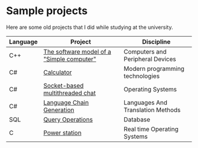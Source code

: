 # Sample projects
Here are some old projects that I did while studying at the university.

| Language | Project | Discipline | 
-----------|------------|---------|
| C++ |	[The software model of a "Simple computer"][1] | Computers and Peripheral Devices
| C#  |	[Calculator][2] | Modern programming technologies
| C#  |	[Socket-based multithreaded chat][3] | Operating Systems
| C#  |	[Language Chain Generation][4] | Languages And Translation Methods
| SQL |	[Query Operations][5] | Database
| C   |	[Power station][6] | Real time Operating Systems

[1]: CPD
[2]: Calculator
[3]: Chat
[4]: Languages%20And%20Translation%20Methods
[5]: DataBases
[6]: Real%20time%20Operating%20Systems/Power%20Station
